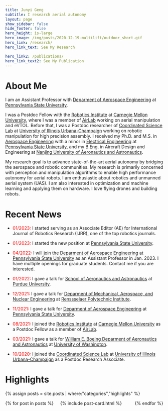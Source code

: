 ```yaml
---
title: Junyi Geng
subtitle: I research aerial autonomy
layout: page
show_sidebar: false
hide_footer: false
hero_height: is-large
hero_image: /img/posts/2020-12-19-multilift/outdoor_short.gif
hero_link: /research/
hero_link_text: See My Research

hero_link2: /publications/
hero_link_text2: See My Publication
---
```


# About Me
I am an Assistant Professor with [Deparment of Aerospace Engineering](https://www.aero.psu.edu/) at [Pennsylvania State University](https://www.psu.edu/). 

I was a Postdoc Fellow with the [Robotics Institute](https://www.ri.cmu.edu/) at [Carnegie Mellon University](https://www.cmu.edu/), where I was a member of [AirLab](https://theairlab.org/) working on aerial manipulation and eVTOL. Before that, I was a Postdoc researcher of [Coordinated Science Lab](https://csl.illinois.edu/) at [University of Illinois Urbana-Champaign](https://illinois.edu/) working on robotic manipulation for high precision assembly. I received my Ph.D. and M.S. in [Aerospace Engineering](https://www.aero.psu.edu/) with a minor in [Electrical Engineering](https://www.eecs.psu.edu/) at [Pennsylvania State University](https://www.psu.edu/), and my B.Eng. in Aircraft Design and Engineering at [Nanjing University of Aeronautics and Astronautics](https://studyatnuaa.org/).

My research goal is to advance state-of-the-art aerial autonomy by bridging the aerospace and robotic communities. My research is primarily concerned with perception and manipulation algorithms to enable high performance autonomy for aerial robots. I am enthusiastic about robotics and unmanned aerial system (UAS). I am also interested in optimization and machine learning and applying them on hardware. I love flying drones and building robots.

# Recent News

* <span style="color:red">01/2023:</span> I started serving as an Associate Editor (AE) for International Journal of Robotics Research (IJRR), one of the top robotics journals.

* <span style="color:red">01/2023:</span> I started the new position at [Pennsylvania State University](https://www.psu.edu/).

* <span style="color:red">04/2022:</span> I will join the [Deparment of Aerospace Engineering](https://www.aero.psu.edu/) at [Pennsylvania State University](https://www.psu.edu/) as an Assistant Professor in Jan. 2023. I have multiple openings for graduate students. Contact me if you are interested. 

* <span style="color:red">01/2022:</span> I gave a talk for [School of Aeronautics and Astronautics](https://engineering.purdue.edu/AAE) at [Purdue University](https://www.purdue.edu/). 

* <span style="color:red">12/2021:</span> I gave a talk for [Deparment of Mechanical, Aerospace, and Nuclear Engineering](https://mane.rpi.edu/) at [Renssselaer Polytechnic Institute](https://www.rpi.edu/). 

* <span style="color:red">11/2021:</span> I gave a talk for [Deparment of Aerospace Engineering](https://www.aero.psu.edu/) at [Pennsylvania State University](https://www.psu.edu/). 

* <span style="color:red">08/2021:</span> I joined the [Robotics Institute](https://www.ri.cmu.edu/) at [Carnegie Mellon University](https://www.cmu.edu/) as a Postdoc Fellow as a member of [AirLab](https://theairlab.org/).

* <span style="color:red">03/2021:</span> I gave a talk for [William E. Boeing Deparment of Aeronautics and Astronautics](https://www.aa.washington.edu/) at [University of Washington](http://www.washington.edu/).

* <span style="color:red">10/2020:</span> I joined the [Coordinated Science Lab](https://csl.illinois.edu/) at [University of Illinois Urbana-Champaign](https://illinois.edu/) as a Postdoc Research Associate.


# Highlights
{% assign posts = site.posts | where:"categories","highlights" %}
<div class="columns is-multiline">
    {% for post in posts %}
    <div class="column is-4-desktop is-6-tablet">
        {% include post-card.html %}
    </div>
    {% endfor %}
</div>
